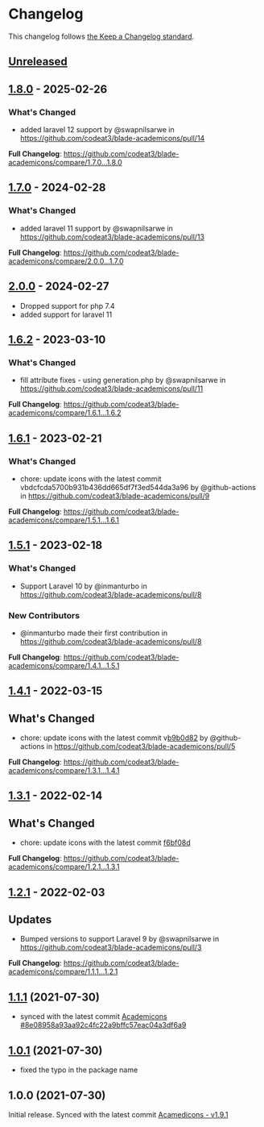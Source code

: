 # Changelog

This changelog follows [the Keep a Changelog standard](https://keepachangelog.com).

## [Unreleased](https://github.com/codeat3/blade-academicons/compare/1.8.0...HEAD)

## [1.8.0](https://github.com/codeat3/blade-academicons/compare/1.7.0...1.8.0) - 2025-02-26

### What's Changed

* added laravel 12 support by @swapnilsarwe in https://github.com/codeat3/blade-academicons/pull/14

**Full Changelog**: https://github.com/codeat3/blade-academicons/compare/1.7.0...1.8.0

## [1.7.0](https://github.com/codeat3/blade-academicons/compare/2.0.0...1.7.0) - 2024-02-28

### What's Changed

* added laravel 11 support by @swapnilsarwe in https://github.com/codeat3/blade-academicons/pull/13

**Full Changelog**: https://github.com/codeat3/blade-academicons/compare/2.0.0...1.7.0

## [2.0.0](https://github.com/codeat3/blade-academicons/compare/1.6.2...2.0.0) - 2024-02-27

* Dropped support for php 7.4
* added support for laravel 11

## [1.6.2](https://github.com/codeat3/blade-academicons/compare/1.6.1...1.6.2) - 2023-03-10

### What's Changed

- fill attribute fixes - using generation.php by @swapnilsarwe in https://github.com/codeat3/blade-academicons/pull/11

**Full Changelog**: https://github.com/codeat3/blade-academicons/compare/1.6.1...1.6.2

## [1.6.1](https://github.com/codeat3/blade-academicons/compare/1.5.1...1.6.1) - 2023-02-21

### What's Changed

- chore: update icons with the latest commit vbdcfcda5700b931b436dd665df7f3ed544da3a96 by @github-actions in https://github.com/codeat3/blade-academicons/pull/9

**Full Changelog**: https://github.com/codeat3/blade-academicons/compare/1.5.1...1.6.1

## [1.5.1](https://github.com/codeat3/blade-academicons/compare/1.4.1...1.5.1) - 2023-02-18

### What's Changed

- Support Laravel 10 by @inmanturbo in https://github.com/codeat3/blade-academicons/pull/8

### New Contributors

- @inmanturbo made their first contribution in https://github.com/codeat3/blade-academicons/pull/8

**Full Changelog**: https://github.com/codeat3/blade-academicons/compare/1.4.1...1.5.1

## [1.4.1](https://github.com/codeat3/blade-academicons/compare/1.3.1...1.4.1) - 2022-03-15

## What's Changed

- chore: update icons with the latest commit v[b9b0d82](https://github.com/jpswalsh/academicons/commit/b9b0d82c68b13f77fb35d4a3c0eb4bf0ae03f9bc) by @github-actions in https://github.com/codeat3/blade-academicons/pull/5

**Full Changelog**: https://github.com/codeat3/blade-academicons/compare/1.3.1...1.4.1

## [1.3.1](https://github.com/codeat3/blade-academicons/compare/1.2.1...1.3.1) - 2022-02-14

## What's Changed

- chore: update icons with the latest commit [f6bf08d](https://github.com/jpswalsh/academicons/commit/f6bf08dcbde54f77912a5c294854379336f819a9)

**Full Changelog**: https://github.com/codeat3/blade-academicons/compare/1.2.1...1.3.1

## [1.2.1](https://github.com/codeat3/blade-academicons/compare/1.1.1...1.2.1) - 2022-02-03

## Updates

- Bumped versions to support Laravel 9 by @swapnilsarwe in https://github.com/codeat3/blade-academicons/pull/3

**Full Changelog**: https://github.com/codeat3/blade-academicons/compare/1.1.1...1.2.1

## [1.1.1]((https://github.com/codeat3/blade-academicons/compare/1.0.1...1.1.1)) (2021-07-30)

- synced with the latest commit [Academicons #8e08958a93aa92c4fc22a9bffc57eac04a3df6a9](https://github.com/jpswalsh/academicons/commit/8e08958a93aa92c4fc22a9bffc57eac04a3df6a9)

## [1.0.1]((https://github.com/codeat3/blade-academicons/compare/1.0.0...1.0.1)) (2021-07-30)

- fixed the typo in the package name

## 1.0.0 (2021-07-30)

Initial release.
Synced with the latest commit [Acamedicons - v1.9.1](https://github.com/jpswalsh/academicons/releases/tag/v1.9.1)
